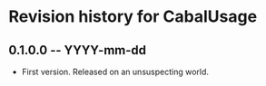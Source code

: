 # Revision history for CabalUsage

## 0.1.0.0  -- YYYY-mm-dd

* First version. Released on an unsuspecting world.
